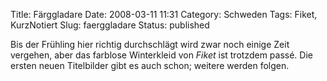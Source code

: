 Title: Färggladare
Date: 2008-03-11 11:31
Category: Schweden
Tags: Fiket, KurzNotiert
Slug: faerggladare
Status: published

Bis der Frühling hier richtig durchschlägt wird zwar noch einige Zeit
vergehen, aber das farblose Winterkleid von *Fiket* ist trotzdem passé.
Die ersten neuen Titelbilder gibt es auch schon; weitere werden folgen.

